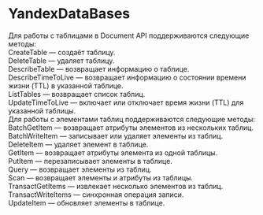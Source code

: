 # YandexDataBases
Для работы с таблицами в Document API поддерживаются следующие методы:  
CreateTable — создаёт таблицу.  
DeleteTable — удаляет таблицу.  
DescribeTable — возвращает информацию о таблице.  
DescribeTimeToLive — возвращает информацию о состоянии времени жизни (TTL) в указанной таблице.  
ListTables — возвращает список таблиц.  
UpdateTimeToLive — включает или отключает время жизни (TTL) для указанной таблицы.  
Для работы с элементами таблиц поддерживаются следующие методы:  
BatchGetItem — возвращает атрибуты элементов из нескольких таблиц.  
BatchWriteItem — записывает или удаляет элементы из таблиц.  
DeleteItem — удаляет элемент в таблице.  
GetItem — возвращает атрибуты элемента из одной таблицы.  
PutItem — перезаписывает элементы в таблице.  
Query — возвращает элементы из таблиц.  
Scan — возвращает элементы и атрибуты из таблицы.  
TransactGetItems — извлекает несколько элементов из таблиц.  
TransactWriteItems — синхронная операция записи.  
UpdateItem — обновляет элементы в таблице.  
